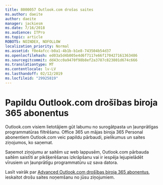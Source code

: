 ```yaml
---
title: 8000057 Outlook.com drošas saites
ms.author: daeite
author: daeite
manager: jackiesm
ms.date: 7/16/2018
ms.audience: ITPro
ms.topic: article
ROBOTS: NOINDEX, NOFOLLOW
localization_priority: Normal
ms.assetid: f0e4afcc-b0a1-4b1b-b1e8-743504b54d37
ms.openlocfilehash: ed03a5d4b005e4d6f7117e66f170427161363486
ms.sourcegitcommit: dd43cc0a9470f98b8ef2a3787c823801d674c666
ms.translationtype: MT
ms.contentlocale: lv-LV
ms.lasthandoff: 02/12/2019
ms.locfileid: "29925819"
---
```

# <a name="advanced-outlookcom-security-for-office-365-subscribers"></a>Papildu Outlook.com drošības biroja 365 abonentus

Outlook.com visiem lietotājiem gūt labumu no surogātpasta un ļaunprātīgas programmatūras filtrēšanu. Office 365 un mājas biroja 365 Personal abonentiem Outlook.com veic papildu pārbaudi, pielikumus un saites ziņojumos, ko saņemat.
  
Saņemot ziņojumu ar saitēm uz web lappusēm, Outlook.com pārbauda saitēm saistīti ar pikšķerēšanas izkrāpšanu vai ir iespēja lejupielādēt vīrusiem un ļaunprātīgu programmatūru uz sava datora.
  
Lasīt vairāk par [Advanced Outlook.com drošības biroja 365 abonentus](https://go.microsoft.com/fwlink/p/?linkid=2006140), ieskaitot drošu saites noņemšanu no jūsu ziņojumiem.
  

